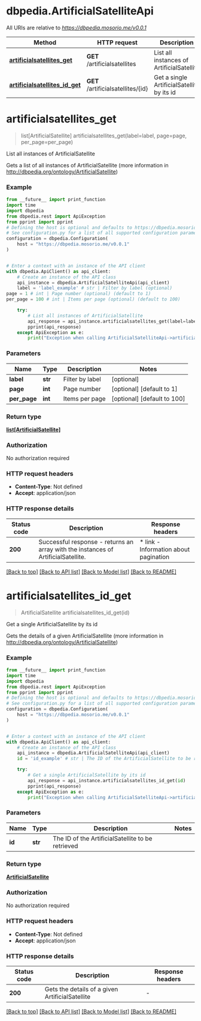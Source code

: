 # dbpedia.ArtificialSatelliteApi

All URIs are relative to *https://dbpedia.mosorio.me/v0.0.1*

Method | HTTP request | Description
------------- | ------------- | -------------
[**artificialsatellites_get**](ArtificialSatelliteApi.md#artificialsatellites_get) | **GET** /artificialsatellites | List all instances of ArtificialSatellite
[**artificialsatellites_id_get**](ArtificialSatelliteApi.md#artificialsatellites_id_get) | **GET** /artificialsatellites/{id} | Get a single ArtificialSatellite by its id


# **artificialsatellites_get**
> list[ArtificialSatellite] artificialsatellites_get(label=label, page=page, per_page=per_page)

List all instances of ArtificialSatellite

Gets a list of all instances of ArtificialSatellite (more information in http://dbpedia.org/ontology/ArtificialSatellite)

### Example

```python
from __future__ import print_function
import time
import dbpedia
from dbpedia.rest import ApiException
from pprint import pprint
# Defining the host is optional and defaults to https://dbpedia.mosorio.me/v0.0.1
# See configuration.py for a list of all supported configuration parameters.
configuration = dbpedia.Configuration(
    host = "https://dbpedia.mosorio.me/v0.0.1"
)


# Enter a context with an instance of the API client
with dbpedia.ApiClient() as api_client:
    # Create an instance of the API class
    api_instance = dbpedia.ArtificialSatelliteApi(api_client)
    label = 'label_example' # str | Filter by label (optional)
page = 1 # int | Page number (optional) (default to 1)
per_page = 100 # int | Items per page (optional) (default to 100)

    try:
        # List all instances of ArtificialSatellite
        api_response = api_instance.artificialsatellites_get(label=label, page=page, per_page=per_page)
        pprint(api_response)
    except ApiException as e:
        print("Exception when calling ArtificialSatelliteApi->artificialsatellites_get: %s\n" % e)
```

### Parameters

Name | Type | Description  | Notes
------------- | ------------- | ------------- | -------------
 **label** | **str**| Filter by label | [optional] 
 **page** | **int**| Page number | [optional] [default to 1]
 **per_page** | **int**| Items per page | [optional] [default to 100]

### Return type

[**list[ArtificialSatellite]**](ArtificialSatellite.md)

### Authorization

No authorization required

### HTTP request headers

 - **Content-Type**: Not defined
 - **Accept**: application/json

### HTTP response details
| Status code | Description | Response headers |
|-------------|-------------|------------------|
**200** | Successful response - returns an array with the instances of ArtificialSatellite. |  * link - Information about pagination <br>  |

[[Back to top]](#) [[Back to API list]](../README.md#documentation-for-api-endpoints) [[Back to Model list]](../README.md#documentation-for-models) [[Back to README]](../README.md)

# **artificialsatellites_id_get**
> ArtificialSatellite artificialsatellites_id_get(id)

Get a single ArtificialSatellite by its id

Gets the details of a given ArtificialSatellite (more information in http://dbpedia.org/ontology/ArtificialSatellite)

### Example

```python
from __future__ import print_function
import time
import dbpedia
from dbpedia.rest import ApiException
from pprint import pprint
# Defining the host is optional and defaults to https://dbpedia.mosorio.me/v0.0.1
# See configuration.py for a list of all supported configuration parameters.
configuration = dbpedia.Configuration(
    host = "https://dbpedia.mosorio.me/v0.0.1"
)


# Enter a context with an instance of the API client
with dbpedia.ApiClient() as api_client:
    # Create an instance of the API class
    api_instance = dbpedia.ArtificialSatelliteApi(api_client)
    id = 'id_example' # str | The ID of the ArtificialSatellite to be retrieved

    try:
        # Get a single ArtificialSatellite by its id
        api_response = api_instance.artificialsatellites_id_get(id)
        pprint(api_response)
    except ApiException as e:
        print("Exception when calling ArtificialSatelliteApi->artificialsatellites_id_get: %s\n" % e)
```

### Parameters

Name | Type | Description  | Notes
------------- | ------------- | ------------- | -------------
 **id** | **str**| The ID of the ArtificialSatellite to be retrieved | 

### Return type

[**ArtificialSatellite**](ArtificialSatellite.md)

### Authorization

No authorization required

### HTTP request headers

 - **Content-Type**: Not defined
 - **Accept**: application/json

### HTTP response details
| Status code | Description | Response headers |
|-------------|-------------|------------------|
**200** | Gets the details of a given ArtificialSatellite |  -  |

[[Back to top]](#) [[Back to API list]](../README.md#documentation-for-api-endpoints) [[Back to Model list]](../README.md#documentation-for-models) [[Back to README]](../README.md)

